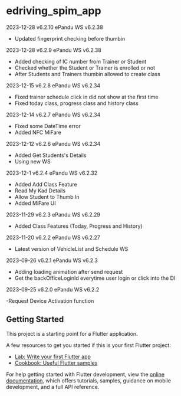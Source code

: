 # edriving_spim_app
2023-12-28 v6.2.10
ePandu WS v6.2.38
- Updated fingerprint checking before thumbin

2023-12-28 v6.2.9
ePandu WS v6.2.38

- Added checking of IC number from Trainer or Student
- Checked whether the Student or Trainer is enrolled or not
- After Students and Trainers thumbin allowed to create class 

2023-12-15 v6.2.8
ePandu WS v6.2.34

- Fixed trainer schedule click in did not show at the first time
- Fixed today class, progress class and history class

2023-12-14 v6.2.7
ePandu WS v6.2.34

- Fixed some DateTime error
- Added NFC MiFare

2023-12-12 v6.2.6
ePandu WS v6.2.34

- Added Get Students's Details
- Using new WS

2023-12-1 v6.2.4
ePandu WS v6.2.32

- Added Add Class Feature
- Read My Kad Details
- Allow Student to Thumb In
- Added MiFare UI

2023-11-29 v6.2.3
ePandu WS v6.2.29

- Added Class Features (Today, Progress and History)

2023-11-20 v6.2.2
ePandu WS v6.2.27

- Latest version of VehicleList and Schedule WS

2023-09-26 v6.2.1
ePandu WS v6.2.3

- Adding loading animation after send request
- Get the backOfficeLoginId everytime user login or click into the DI

2023-09-25 v6.2.0
ePandu WS v6.2.2

-Request Device Activation function

## Getting Started

This project is a starting point for a Flutter application.

A few resources to get you started if this is your first Flutter project:

- [Lab: Write your first Flutter app](https://docs.flutter.dev/get-started/codelab)
- [Cookbook: Useful Flutter samples](https://docs.flutter.dev/cookbook)

For help getting started with Flutter development, view the
[online documentation](https://docs.flutter.dev/), which offers tutorials,
samples, guidance on mobile development, and a full API reference.
